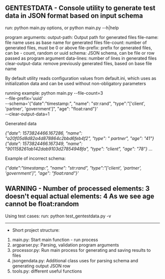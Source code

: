 **GENTESTDATA - Console utility to generate test data in JSON format based on input schema**
------------------------
run:
    python main.py options, or python main.py --h|help

program arguments:
    output-path: Output path for generated files
    file-name: file name uses as base name for generated files
    file-count: number of generated files, must be 0 or above
    file-prefix: prefix for generated files, can be - count, random or uuid
    schema: JSON schema, can be file or row passed as program argument
    data-lines: number of lines in generated files
    clear-output-data: remove previously generated files, based on base file name

By default utility reads configuration values from default.ini, which uses as initialization data and
can be used without non-obligatory parameters

running example:
python main.py --file-count=3 \
--file-prefix='uuid' \
--schema='{"date":"timestamp:", "name": "str:rand", "type":"['client', 'partner', 'government']", "age": "float:rand"}' \
--clear-output-data=1

Generated data

_{"date": 1573824466.167286, "name": "a20f05d8d82a4d878864c2bbd6feb4f2", "type": " partner", "age": "41"}_
_{"date": 1573824466.167349, "name": "901158261ab142dab9103d27854948fa", "type": "client", "age": "78"}_
...

Example of incorrect schema:

_{"date":"timestamp:", "name": "str:rand", "type":"['client', 'partner', 'government']", "age": "float:rand"}'_

WARNING - Number of processed elements: 3 doesn't equal actual elements: 4
As we see age cannot be float:random
------------------------

Using test cases:
run: python test_gentestdata.py -v

------------------------

- Short project structure:
1. main.py: Start main function - run process
2. argparser.py: Parsing, validation program arguments
3. processor.py: Run main process for generating and saving results to files
4. jsongendata.py: Additional class uses for parsing schema and generating output JSON row
5. tools.py: different useful functions